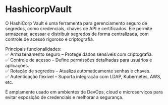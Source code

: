 # HashicorpVault

O HashiCorp Vault é uma ferramenta para gerenciamento seguro de segredos, como credenciais, chaves de API e certificados. Ele permite armazenar, acessar e distribuir segredos de forma centralizada, com controle de acesso rigoroso e criptografia.  

Principais funcionalidades:  
✅ Armazenamento seguro – Protege dados sensíveis com criptografia.  
✅ Controle de acesso – Define permissões detalhadas para usuários e aplicações.  
✅ Rotação de segredos – Atualiza automaticamente senhas e chaves.  
✅ Autenticação flexível – Suporta integração com LDAP, Kubernetes, AWS, etc.  

É amplamente usado em ambientes de DevOps, cloud e microserviços para evitar exposição de credenciais e melhorar a segurança.
